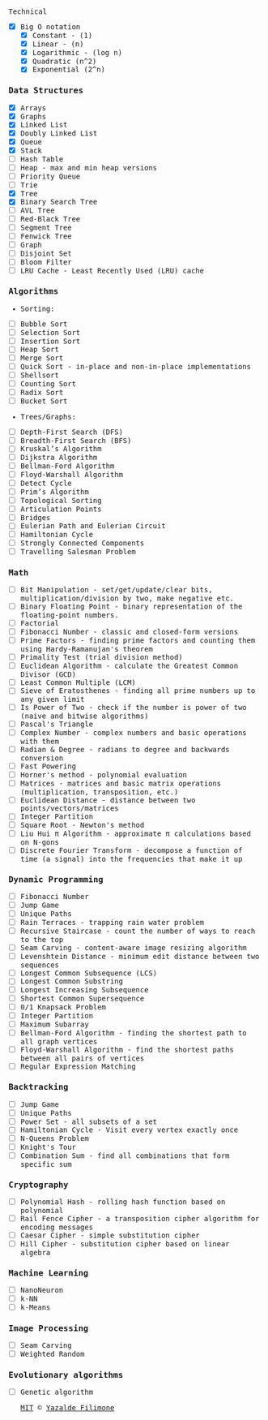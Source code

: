 <samp>
Technical

- [x] Big O notation
  - [x] Constant - (1)
  - [x] Linear - (n)
  - [x] Logarithmic - (log n)
  - [x] Quadratic (n^2)
  - [x] Exponential (2^n)

### Data Structures

- [x] Arrays
- [x] Graphs
- [x] Linked List
- [x] Doubly Linked List
- [x] Queue
- [x] Stack
- [ ] Hash Table
- [ ] Heap - max and min heap versions
- [ ] Priority Queue
- [ ] Trie
- [x] Tree
- [x] Binary Search Tree
- [ ] AVL Tree
- [ ] Red-Black Tree
- [ ] Segment Tree
- [ ] Fenwick Tree
- [ ] Graph
- [ ] Disjoint Set
- [ ] Bloom Filter
- [ ] LRU Cache - Least Recently Used (LRU) cache

### Algorithms

- Sorting:

- [ ] Bubble Sort
- [ ] Selection Sort
- [ ] Insertion Sort
- [ ] Heap Sort
- [ ] Merge Sort
- [ ] Quick Sort - in-place and non-in-place implementations
- [ ] Shellsort
- [ ] Counting Sort
- [ ] Radix Sort
- [ ] Bucket Sort

- Trees/Graphs:

- [ ] Depth-First Search (DFS)
- [ ] Breadth-First Search (BFS)
- [ ] Kruskal’s Algorithm
- [ ] Dijkstra Algorithm
- [ ] Bellman-Ford Algorithm
- [ ] Floyd-Warshall Algorithm
- [ ] Detect Cycle
- [ ] Prim’s Algorithm
- [ ] Topological Sorting
- [ ] Articulation Points
- [ ] Bridges
- [ ] Eulerian Path and Eulerian Circuit
- [ ] Hamiltonian Cycle
- [ ] Strongly Connected Components
- [ ] Travelling Salesman Problem

### Math

- [ ] Bit Manipulation - set/get/update/clear bits, multiplication/division by two, make negative etc.
- [ ] Binary Floating Point - binary representation of the floating-point numbers.
- [ ] Factorial
- [ ] Fibonacci Number - classic and closed-form versions
- [ ] Prime Factors - finding prime factors and counting them using Hardy-Ramanujan's theorem
- [ ] Primality Test (trial division method)
- [ ] Euclidean Algorithm - calculate the Greatest Common Divisor (GCD)
- [ ] Least Common Multiple (LCM)
- [ ] Sieve of Eratosthenes - finding all prime numbers up to any given limit
- [ ] Is Power of Two - check if the number is power of two (naive and bitwise algorithms)
- [ ] Pascal's Triangle
- [ ] Complex Number - complex numbers and basic operations with them
- [ ] Radian & Degree - radians to degree and backwards conversion
- [ ] Fast Powering
- [ ] Horner's method - polynomial evaluation
- [ ] Matrices - matrices and basic matrix operations (multiplication, transposition, etc.)
- [ ] Euclidean Distance - distance between two points/vectors/matrices
- [ ] Integer Partition
- [ ] Square Root - Newton's method
- [ ] Liu Hui π Algorithm - approximate π calculations based on N-gons
- [ ] Discrete Fourier Transform - decompose a function of time (a signal) into the frequencies that make it up

### Dynamic Programming

- [ ] Fibonacci Number
- [ ] Jump Game
- [ ] Unique Paths
- [ ] Rain Terraces - trapping rain water problem
- [ ] Recursive Staircase - count the number of ways to reach to the top
- [ ] Seam Carving - content-aware image resizing algorithm
- [ ] Levenshtein Distance - minimum edit distance between two sequences
- [ ] Longest Common Subsequence (LCS)
- [ ] Longest Common Substring
- [ ] Longest Increasing Subsequence
- [ ] Shortest Common Supersequence
- [ ] 0/1 Knapsack Problem
- [ ] Integer Partition
- [ ] Maximum Subarray
- [ ] Bellman-Ford Algorithm - finding the shortest path to all graph vertices
- [ ] Floyd-Warshall Algorithm - find the shortest paths between all pairs of vertices
- [ ] Regular Expression Matching

### Backtracking

- [ ] Jump Game
- [ ] Unique Paths
- [ ] Power Set - all subsets of a set
- [ ] Hamiltonian Cycle - Visit every vertex exactly once
- [ ] N-Queens Problem
- [ ] Knight's Tour
- [ ] Combination Sum - find all combinations that form specific sum

### Cryptography

- [ ] Polynomial Hash - rolling hash function based on polynomial
- [ ] Rail Fence Cipher - a transposition cipher algorithm for encoding messages
- [ ] Caesar Cipher - simple substitution cipher
- [ ] Hill Cipher - substitution cipher based on linear algebra

### Machine Learning

- [ ] NanoNeuron
- [ ] k-NN
- [ ] k-Means

### Image Processing

- [ ] Seam Carving
- [ ] Weighted Random

### Evolutionary algorithms

- [ ] Genetic algorithm

  [MIT](https://github.com/yazaldefilimonepinto/algorithms/blob/main/LICENSE) © [Yazalde Filimone](https://www.linkedin.com/in/yazalde-filimone/)

</samp>
